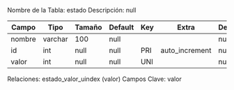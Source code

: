 
  Nombre de la Tabla: estado
  Descripción: null

| Campo          | Tipo | Tamaño    |  Default    | Key | Extra | Description | 
|----------------|------|-----------|-------------|-----|-------|-------------|
|nombre| varchar| 100 |null |  | | null |
|id| int| null |null | PRI | auto_increment| null |
|valor| int| null |null | UNI | | null |

Relaciones:  estado_valor_uindex (valor) 
Campos Clave: valor
